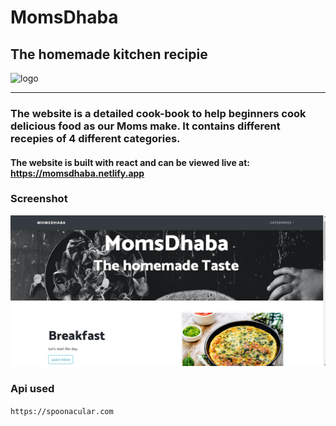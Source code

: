 # MomsDhaba
## The homemade kitchen recipie
<img src="https://mummydadhaba.netlify.app/media/logo.ico" alt="logo" />
<hr />

### The website is a detailed cook-book to help beginners cook delicious food as our Moms make. It contains different recepies of 4 different categories.
#### The website is built with react and can be viewed live at: https://momsdhaba.netlify.app

### Screenshot
![image](https://github.com/Gaurav1745/momsDhaba/blob/main/public/media/dhabaphoto.png)

### Api used
  ``` https://spoonacular.com ```
